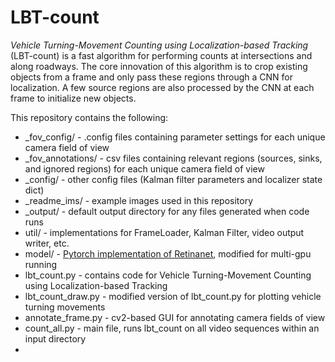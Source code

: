 # LBT-count

*Vehicle Turning-Movement Counting using Localization-based Tracking* (LBT-count) is a fast algorithm for performing counts at intersections and along roadways. The core innovation of this algorithm is to crop existing objects from a frame and only pass these regions through a CNN for localization. A few source regions are also processed by the CNN at each frame to initialize new objects. 

This repository contains the following:
- _fov_config/ - .config files containing parameter settings for each unique camera field of view
- _fov_annotations/ - csv files containing relevant regions (sources, sinks, and ignored regions) for each unique camera field of view
- _config/ - other config files (Kalman filter parameters and localizer state dict)
- _readme_ims/ - example images used in this repository
- _output/ - default output directory for any files generated when code runs
- util/ - implementations for FrameLoader, Kalman Filter, video output writer, etc.
- model/ - [Pytorch implementation of Retinanet](https://github.com/yhenon/pytorch-retinanet), modified for multi-gpu running
- lbt_count.py - contains code for Vehicle Turning-Movement Counting using Localization-based Tracking
- lbt_count_draw.py - modified version of lbt_count.py for plotting vehicle turning movements
- annotate_frame.py - cv2-based GUI for annotating camera fields of view
- count_all.py - main file, runs lbt_count on all video sequences within an input directory
- 
